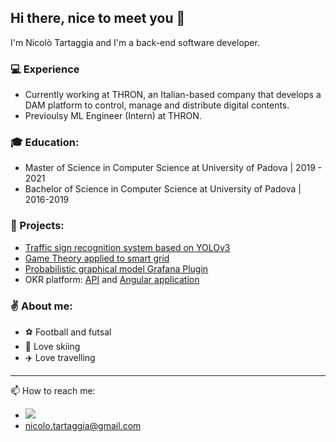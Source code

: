## Hi there, nice to meet you 👋

I'm Nicolò Tartaggia and I'm a back-end software developer. 

### 💻 Experience
- Currently working at THRON, an Italian-based company that develops a DAM platform to control, manage and distribute digital contents.
- Previoulsy ML Engineer (Intern) at THRON.

### 🎓 Education:
- Master of Science in Computer Science at University of Padova | 2019 - 2021
- Bachelor of Science in Computer Science at University of Padova | 2016-2019

### 📌 Projects:
- [Traffic sign recognition system based on YOLOv3](https://github.com/NicoloTartaggia/Traffic-sign-recognition-system-based-on-YOLOv3)
- [Game Theory applied to smart grid](https://github.com/NicoloTartaggia/Game-Theory-approach-in-smart-grid) 
- [Probabilistic graphical model Grafana Plugin](https://github.com/GiovanniSorice/7DOS-plugin)
- OKR platform: [API](https://github.com/NicoloTartaggia/API_uqido_okr) and [Angular application](https://github.com/NicoloTartaggia/angular_okr_uqido)

### :v: About me:
- :soccer: Football and futsal
- :ski: Love skiing
- :airplane: Love travelling

---

📫 How to reach me:
- [![](https://user-images.githubusercontent.com/43966074/222817530-b2a70fac-dd63-443f-94f1-b55776845b55.png)](https://www.linkedin.com/in/nictartaggia/)
- nicolo.tartaggia@gmail.com

<!--
**NicoloTartaggia/NicoloTartaggia** is a ✨ _special_ ✨ repository because its `README.md` (this file) appears on your GitHub profile.

Here are some ideas to get you started:

- 🔭 I’m currently working on ...
- 🌱 I’m currently learning ...
- 👯 I’m looking to collaborate on ...
- 🤔 I’m looking for help with ...
- 💬 Ask me about ...
- 📫 How to reach me: ...
- 😄 Pronouns: ...
- ⚡ Fun fact: ...
-->
